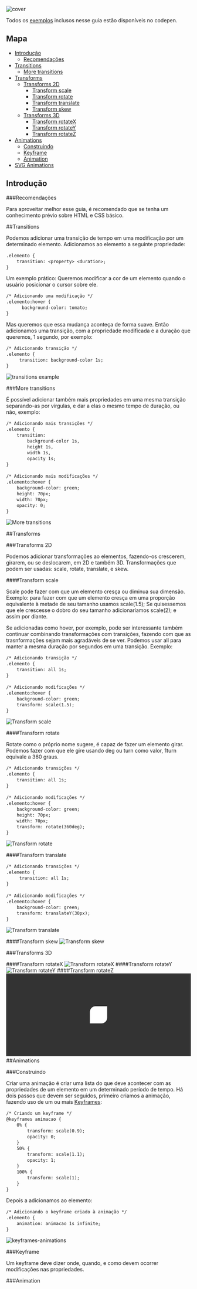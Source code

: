 ![cover](images/cover01.png)

Todos os [exemplos](http://codepen.io/collection/XmZvqo/) inclusos nesse guia estão disponíveis no codepen.
## Mapa

* [Introdução](#introdução)
	* [Recomendações](#recomendações)
* [Transitions](#transitions)
	* [More transitions](#more-transitions)
* [Transforms](#transforms)
	* [Transforms 2D](#transforms-2d)
		* [Transform scale](#transform-scale)
		* [Transform rotate](#transform-rotate)
		* [Transform translate](#transform-translate)
		* [Transform skew](#transform-skew)
	* [Transforms 3D](#transforms-3d)
		* [Transform rotateX](#transform-rotatex)
		* [Transform rotateY](#transform-rotatey)
		* [Transform rotateZ](#transform-rotatez)
* [Animations](#animations)
	* [Construindo](#construindo)
	* [Keyframe](#keyframe)
	* [Animation](#animation)
* [SVG Animations](#svg-animations)

## Introdução

###Recomendações

Para aproveitar melhor esse guia, é recomendado que se tenha um conhecimento prévio sobre HTML e CSS básico.

##Transitions

Podemos adicionar uma transição de tempo em uma modificação por um determinado elemento. Adicionamos ao elemento a seguinte propriedade:

	.elemento {
		transition: <property> <duration>;
	}
	
Um exemplo prático:
Queremos modificar a cor de um elemento quando o usuário posicionar o cursor sobre ele.

	/* Adicionando uma modificação */
	.elemento:hover {
		  background-color: tomato;
	}
	
Mas queremos que essa mudança aconteça de forma suave. Então adicionamos uma transição, com a propriedade modificada e a duração que queremos, 1 segundo, por exemplo:

	/* Adicionando transição */
	.elemento {
 		 transition: background-color 1s;
	}
![transitions example](images/01.gif)

###More transitions

É possível adicionar também mais propriedades em uma mesma transição separando-as por vírgulas, e dar a elas o mesmo tempo de duração, ou não, exemplo:

	/* Adicionando mais transições */
	.elemento {
  		transition:
			background-color 1s,
			height 1s,
			width 1s,
			opacity 1s;
	}
	
	/* Adicionando mais modificações */
	.elemento:hover {
 		background-color: green;
  		height: 70px;
  		width: 70px;
  		opacity: 0;
	}

![More transitions](images/02.gif)

##Transforms

###Transforms 2D

Podemos adicionar transformações ao elementos, fazendo-os crescerem, girarem, ou se deslocarem, em 2D e também 3D. Transformações que podem ser usadas: scale, rotate, translate, e skew.

####Transform scale

Scale pode fazer com que um elemento cresça ou diminua sua dimensão. Exemplo: para fazer com que um elemento cresça em uma proporção equivalente à metade de seu tamanho usamos scale(1.5); Se quisessemos que ele crescesse o dobro do seu tamanho adicionaríamos scale(2); e assim por diante.

Se adicionadas como hover, por exemplo, pode ser interessante também continuar combinando transformações com transições, fazendo com que as trasnformações sejam mais agradáveis de se ver. Podemos usar all para manter a mesma duração por segundos em uma transição. Exemplo:

	/* Adicionando transição */
	.elemento {
		transition: all 1s;
	}
	
	/* Adicionando modificações */
	.elemento:hover {
		background-color: green;
		transform: scale(1.5);
	}
	
![Transform scale](images/03.gif)

####Transform rotate

Rotate como o próprio nome sugere, é capaz de fazer um elemento girar. Podemos fazer com que ele gire usando deg ou turn como valor, 1turn equivale a 360 graus.

	/* Adicionando transições */
	.elemento {
  		transition: all 1s;
	}
	
	/* Adicionando modificações */
	.elemento:hover {
 		background-color: green;
  		height: 70px;
  		width: 70px;
  		transform: rotate(360deg);
	}
![Transform rotate](images/04.gif)

####Transform translate

	/* Adicionando transições */
	.elemento {
 		 transition: all 1s;
	}
	
	/* Adicionando modificações */
	.elemento:hover {
  		background-color: green;
  		transform: translateY(30px);
	}
![Transform translate](images/05.gif)

####Transform skew
![Transform skew](images/07.gif)

###Transforms 3D

####Transform rotateX
![Transform rotateX](images/09.gif)
####Transform rotateY
![Transform rotateY](images/10.gif)
####Transform rotateZ
![Transform rotateZ](images/11.gif)
##Animations

###Construindo

Criar uma animação é criar uma lista do que deve acontecer com as propriedades de um elemento em um determinado período de tempo. Há dois passos que devem ser seguidos, primeiro criamos a animação, fazendo uso de um ou mais [Keyframes](#keyframe):

	/* Criando um keyframe */
	@keyframes animacao {
		0% {
			transform: scale(0.9);
			opacity: 0;
		}
		50% {
			transform: scale(1.1);
			opacity: 1;
		}
		100% {
			transform: scale(1);
		}
	}
	
Depois a adicionamos ao elemento:

	/* Adicionando o keyframe criado à animação */
	.elemento {
		animation: animacao 1s infinite;
	}
![keyframes-animations](images/06.gif)

###Keyframe

Um keyframe deve dizer onde, quando, e como devem ocorrer modificações nas propriedades.

###Animation
